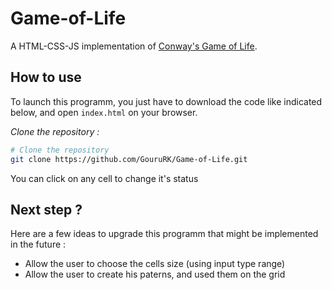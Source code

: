 # Game-of-Life

A HTML-CSS-JS implementation of <a href="https://en.wikipedia.org/wiki/Conway%27s_Game_of_Life">Conway's Game of Life</a>.

## How to use

To launch this programm, you just have to download the code like indicated below, and open `index.html` on your browser.

*Clone the repository :*
```bash
# Clone the repository
git clone https://github.com/GouruRK/Game-of-Life.git
```

You can click on any cell to change it's status

## Next step ?

Here are a few ideas to upgrade this programm that might be implemented in the future :
- Allow the user to choose the cells size (using input type range)
- Allow the user to create his paterns, and used them on the grid
